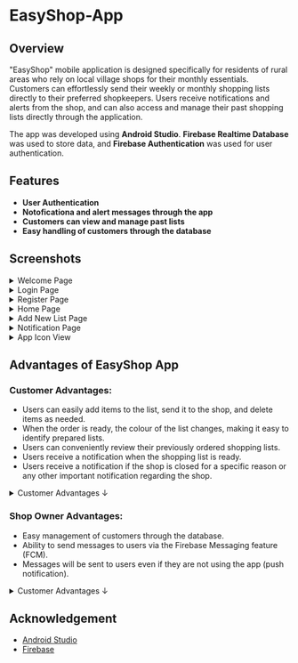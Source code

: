 # EasyShop-App

## Overview
"EasyShop" mobile application is designed specifically for residents of rural areas who rely on local village shops for their monthly essentials. 
Customers can effortlessly send their weekly or monthly shopping lists directly to their preferred shopkeepers. Users receive notifications and alerts from the shop, and can also access and manage their past shopping lists directly through the application.

The app was developed using **Android Studio**. **Firebase Realtime Database** was used to store data, and **Firebase Authentication** was used for user authentication.
## Features
- **User Authentication**
- **Notoficationa and alert messages through the app** 
- **Customers can view and manage past lists**
- **Easy handling of customers through the database**


## Screenshots

<details>
<summary>Welcome Page</summary>
<img src="screenshots/Welcome Page.jpg" alt="Welcome Page" width="300" />

</details>

<details>
<summary>Login Page</summary>
<img src="screenshots/Login Page.jpg" alt = "Login Page" width ="300"/>
</details>

<details>
<summary>Register Page</summary>
<img src="screenshots/Register Page.jpg" alt = "Register Page" width ="300"/>
</details>

<details>
<summary>Home Page</summary>
<img src="screenshots/Home Page.jpg" alt = "Home Page" width ="300"/>
</details>


<details>
<summary>Add New List Page</summary>
<img src="screenshots/Add New List Page.jpg" alt = "Add New List Page" width ="300"/>
</details>

<details>
<summary>Notification Page</summary>
<img src="screenshots/Notification 1.jpg" alt = "Notification Page" width ="300"/>
<img src="screenshots/Notification 2.jpg" alt = "Notification Page" width ="300"/>
</details>

<details>
<summary>App Icon View</summary>
<img src="screenshots/App Icon View.jpg" alt = "App Icon View" width ="300"/>
</details>


## Advantages of EasyShop App
### Customer Advantages:
- Users can easily add items to the list, send it to the shop, and delete items as needed.
- When the order is ready, the colour of the list changes, making it easy to identify prepared lists.
- Users can conveniently review their previously ordered shopping lists.
- Users receive a notification when the shopping list is ready.
- Users receive a notification if the shop is closed for a specific reason or any other important notification regarding the shop.
  
<details>
<summary>Customer Advantages ↓</summary>
<img src="screenshots/Customer Advantages.png" alt = "Customer Advantages" width ="300"/>
</details>
  

### Shop Owner Advantages:
- Easy management of customers through the database.
- Ability to send messages to users via the Firebase Messaging feature (FCM).
- Messages will be sent to users even if they are not using the app (push notification).
<details>
<summary>Customer Advantages ↓</summary>
<img src="screenshots/Shop Owner Advantages.png" alt = "Shop Owner Advantages" width ="300"/>
</details>
  
## Acknowledgement
- [Android Studio](https://developer.android.com/)
- [Firebase](https://firebase.google.com/)
  

